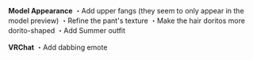 __Model Appearance__
・Add upper fangs (they seem to only appear in the model preview)
・Refine the pant's texture
・Make the hair doritos more dorito-shaped
・Add Summer outfit


__VRChat__
・Add dabbing emote
